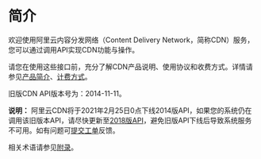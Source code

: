 # 简介

欢迎使用阿里云内容分发网络（Content Delivery Network，简称CDN）服务，您可以通过调用API实现CDN功能与操作。

请您在使用这些接口前，充分了解CDN产品说明、使用协议和收费方式。详情请参见[产品简介](/cn.zh-CN/产品简介/什么是阿里云CDN.md)、[计费方式](/cn.zh-CN/产品定价/计费方式/基础服务计费.md)。

旧版CDN API版本号为：2014-11-11。

**说明：** 阿里云CDN将于2021年2月25日0点下线2014版API，如果您的系统仍在调用该旧版本API，请尽快更新至[2018版API](/cn.zh-CN/新版API参考/简介.md)，避免旧版API下线后导致系统服务不可用。如有问题可[提交工单](https://selfservice.console.aliyun.com/ticket/createIndex)反馈。

相关术语请参见[附录](/cn.zh-CN/旧版API参考/附录.md)。

